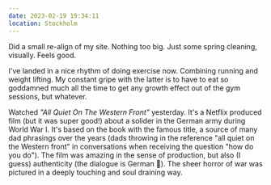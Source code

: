 ```yaml
---
date: 2023-02-19 19:34:11
location: Stockholm
---
```


Did a small re-align of my site. Nothing too big. Just some spring cleaning, visually. Feels good.

I've landed in a nice rhythm of doing exercise now. Combining running and weight lifting. My
constant gripe with the latter is to have to eat so goddamned much all the time to get any growth
effect out of the gym sessions, but whatever.

Watched _"All Quiet On The Western Front"_ yesterday. It's a Netflix produced film (but it was super
good!) about a solider in the German army during World War I. It's based on the book with the famous
title, a source of many dad phrasings over the years (dads throwing in the reference "all quiet on
the Western front" in conversations when receiving the question "how do you do"). The film was
amazing in the sense of production, but also (I guess) authenticity (the dialogue is German 💞). The
sheer horror of war was pictured in a deeply touching and soul draining way.
